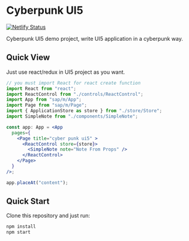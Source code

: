 # Cyberpunk UI5

[![Netlify Status](https://api.netlify.com/api/v1/badges/393d02f2-6433-465f-8850-055b8da9d60d/deploy-status)](https://zealous-einstein-4e192b.netlify.com/)

Cyberpunk UI5 demo project, write UI5 application in a cyberpunk way.

## Quick View

Just use react/redux in UI5 project as you want.

```jsx
// you must import React for react create function
import React from "react";
import ReactControl from "./controls/ReactControl";
import App from "sap/m/App";
import Page from "sap/m/Page";
import { ApplicationStore as store } from "./store/Store";
import SimpleNote from "./components/SimpleNote";

const app: App = <App
  pages={
    <Page title="cyber punk ui5" >
      <ReactControl store={store}>
        <SimpleNote note="Note From Props" />
      </ReactControl>
    </Page>
  }
/>;

app.placeAt("content");
```

## Quick Start

Clone this repository and just run:

```bash
npm install
npm start
```